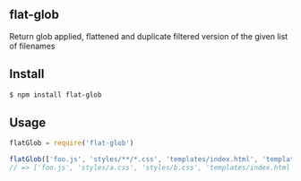 ## flat-glob

Return glob applied, flattened and duplicate filtered version of the given list of filenames

## Install

```bash
$ npm install flat-glob
```

## Usage

```js
flatGlob = require('flat-glob')

flatGlob(['foo.js', 'styles/**/*.css', 'templates/index.html', 'templates/**/*.html'])
// => ['foo.js', 'styles/a.css', 'styles/b.css', 'templates/index.html', 'templates/foo.html', 'templates/bar.html']
```
